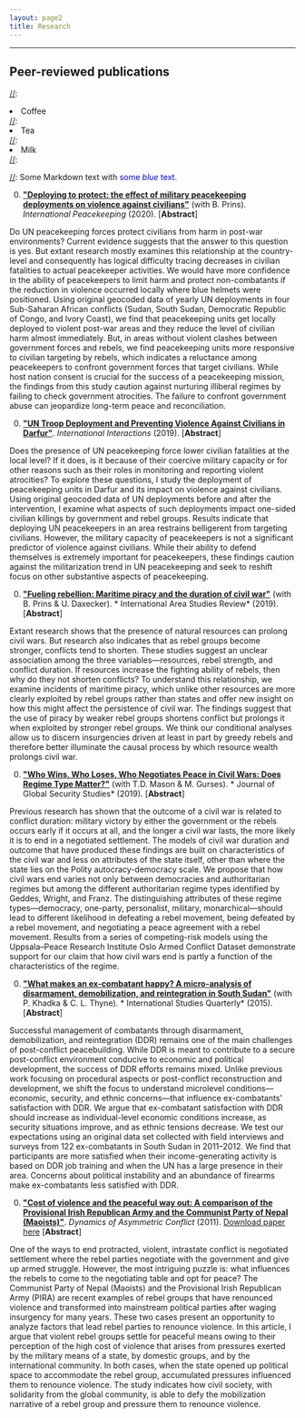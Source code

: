 ```yaml
---
layout: page2
title: Research
---
```

<style>
p.small {
    line-height: 0.5;
}
.abstract {
  display: none;
  padding: 15px 25px;
  margin: 0 5px 10px 5px;
  background-color: #EEE;
}

div .p {
    padding: 5px 0 10px 0;

}
.cl{
    font-weight: bolder;
}

.place_holder {
    height: 10px;
}
</style>



***
## Peer-reviewed publications

[//]:<ol reversed>
[//]:  <li>Coffee</li>
[//]:  <li>Tea</li>
[//]:  <li>Milk</li>
[//]:</ol>

[//]: Some Markdown text with <span style="color:blue">some *blue* text</span>.

0. [**"Deploying to protect: the effect of military peacekeeping deployments on violence against civilians"**](https://doi.org/10.1080/13533312.2019.1660166) (with B. Prins). *International Peacekeeping* (2020). [<a class='cl'>Abstract</a>]
    <p class="abstract">
Do UN peacekeeping forces protect civilians from harm in post-war environments? Current evidence suggests that the answer to this question is yes. But extant research mostly examines this relationship at the country-level and consequently has logical difficulty tracing decreases in civilian fatalities to actual peacekeeper activities. We would have more confidence in the ability of peacekeepers to limit harm and protect non-combatants if the reduction in violence occurred locally where blue helmets were positioned. Using original geocoded data of yearly UN deployments in four Sub-Saharan African conflicts (Sudan, South Sudan, Democratic Republic of Congo, and Ivory Coast), we find that peacekeeping units get locally deployed to violent post-war areas and they reduce the level of civilian harm almost immediately. But, in areas without violent clashes between government forces and rebels, we find peacekeeping units more responsive to civilian targeting by rebels, which indicates a reluctance among peacekeepers to confront government forces that target civilians. While host nation consent is crucial for the success of a peacekeeping mission, the findings from this study caution against nurturing illiberal regimes by failing to check government atrocities. The failure to confront government abuse can jeopardize long-term peace and reconciliation.
    </p> <p> </p>
    
      
    
0. [**"UN Troop Deployment and Preventing Violence Against Civilians in Darfur"**](https://doi.org/10.1080/03050629.2019.1593161). *International Interactions* (2019). [<a class='cl'>Abstract</a>]
    <p class="abstract">
Does the presence of UN peacekeeping force lower civilian fatalities at the local level? If it does, is it because of their coercive military capacity or for other reasons such as their roles in monitoring and reporting violent atrocities? To explore these questions, I study the deployment of peacekeeping units in Darfur and its impact on violence against civilians. Using original geocoded data of UN deployments before and after the intervention, I examine what aspects of such deployments impact one-sided civilian killings by government and rebel groups. Results indicate that deploying UN peacekeepers in an area restrains belligerent from targeting civilians. However, the military capacity of peacekeepers is not a significant predictor of violence against civilians. While their ability to defend themselves is extremely important for peacekeepers, these findings caution against the militarization trend in UN peacekeeping and seek to reshift focus on other substantive aspects of peacekeeping.
    </p> <p> </p> 
    
    
    
    
    
0. [**"Fueling rebellion: Maritime piracy and the duration of civil war"**](https://doi.org/10.1177/2233865919833975) (with B. Prins & U. Daxecker). *
International Area Studies Review* (2019). [<a class='cl'>Abstract</a>]
    <p class="abstract">
Extant research shows that the presence of natural resources can prolong civil wars. But research also indicates that as rebel groups become stronger, conflicts tend to shorten. These studies suggest an unclear association among the three variables—resources, rebel strength, and conflict duration. If resources increase the fighting ability of rebels, then why do they not shorten conflicts? To understand this relationship, we examine incidents of maritime piracy, which unlike other resources are more clearly exploited by rebel groups rather than states and offer new insight on how this might affect the persistence of civil war. The findings suggest that the use of piracy by weaker rebel groups shortens conflict but prolongs it when exploited by stronger rebel groups. We think our conditional analyses allow us to discern insurgencies driven at least in part by greedy rebels and therefore better illuminate the causal process by which resource wealth prolongs civil war.
    </p> <p> </p>
    
    
 0. [**"Who Wins, Who Loses, Who Negotiates Peace in Civil Wars: Does Regime Type Matter?"**](https://doi.org/10.1093/jogss/ogz011) (with T.D. Mason & M. Gurses). *
Journal of Global Security Studies* (2019). [<a class='cl'>Abstract</a>]
    <p class="abstract">
Previous research has shown that the outcome of a civil war is related to conflict duration: military victory by either the government or the rebels occurs early if it occurs at all, and the longer a civil war lasts, the more likely it is to end in a negotiated settlement. The models of civil war duration and outcome that have produced these findings are built on characteristics of the civil war and less on attributes of the state itself, other than where the state lies on the Polity autocracy-democracy scale. We propose that how civil wars end varies not only between democracies and authoritarian regimes but among the different authoritarian regime types identified by Geddes, Wright, and Franz. The distinguishing attributes of these regime types—democracy, one-party, personalist, military, monarchical—should lead to different likelihood in defeating a rebel movement, being defeated by a rebel movement, and negotiating a peace agreement with a rebel movement. Results from a series of competing-risk models using the Uppsala–Peace Research Institute Oslo Armed Conflict Dataset demonstrate support for our claim that how civil wars end is partly a function of the characteristics of the regime.
    </p> <p> </p>
    

0. [**"What makes an ex-combatant happy? A micro-analysis of disarmament, demobilization, and reintegration in South Sudan"**](https://doi.org/10.1111/isqu.12186) (with P. Khadka & C. L. Thyne). *
International Studies Quarterly* (2015). [<a class='cl'>Abstract</a>]
    <p class="abstract">
Successful management of combatants through disarmament, demobilization, and reintegration (DDR) remains one of the main challenges of post-conflict peacebuilding. While DDR is meant to contribute to a secure post-conflict environment conducive to economic and political development, the success of DDR efforts remains mixed. Unlike previous work focusing on procedural aspects or post-conflict reconstruction and development, we shift the focus to understand microlevel conditions—economic, security, and ethnic concerns—that influence ex-combatants' satisfaction with DDR. We argue that ex-combatant satisfaction with DDR should increase as individual-level economic conditions increase, as security situations improve, and as ethnic tensions decrease. We test our expectations using an original data set collected with field interviews and surveys from 122 ex-combatants in South Sudan in 2011–2012. We find that participants are more satisfied when their income-generating activity is based on DDR job training and when the UN has a large presence in their area. Concerns about political instability and an abundance of firearms make ex-combatants less satisfied with DDR.
    </p> <p> </p>
    

0. [**"Cost of violence and the peaceful way out: A comparison of the Provisional Irish Republican Army and the Communist Party of Nepal (Maoists)"**](https://doi.org/10.1080/17467586.2011.575170). *Dynamics of Asymmetric Conflict* (2011). [Download paper here](https://www.researchgate.net/profile/Anup_Phayal/publication/233070516_Cost_of_violence_and_the_peaceful_way_out_A_comparison_of_the_Provisional_Irish_Republican_Army_and_the_Communist_Party_of_Nepal_Maoists/links/5c71f8dea6fdcc471595ff3f/Cost-of-violence-and-the-peaceful-way-out-A-comparison-of-the-Provisional-Irish-Republican-Army-and-the-Communist-Party-of-Nepal-Maoists.pdf) [<a class='cl'>Abstract</a>]
    <p class="abstract">
One of the ways to end protracted, violent, intrastate conflict is negotiated settlement where the rebel parties negotiate with the government and give up armed struggle. However, the most intriguing puzzle is: what influences the rebels to come to the negotiating table and opt for peace? The Communist Party of Nepal (Maoists) and the Provisional Irish Republican Army (PIRA) are recent examples of rebel groups that have renounced violence and transformed into mainstream political parties after waging insurgency for many years. These two cases present an opportunity to analyze factors that lead rebel parties to renounce violence. In this article, I argue that violent rebel groups settle for peaceful means owing to their perception of the high cost of violence that arises from pressures exerted by the military means of a state, by domestic groups, and by the international community. In both cases, when the state opened up political space to accommodate the rebel group, accumulated pressures influenced them to renounce violence. The study indicates how civil society, with solidarity from the global community, is able to defy the mobilization narrative of a rebel group and pressure them to renounce violence.
    </p> <p> </p>


<script src="https://code.jquery.com/jquery-latest.min.js"
        type="text/javascript"></script>

<script>
$(document).ready(function(){
  $(document).on('click touchstart','.cl', function() {
    $(this).parent().children(".abstract").fadeToggle();
  });
});
</script>

